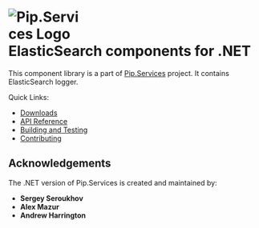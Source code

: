 # <img src="https://github.com/pip-services3/pip-services3/raw/master/design/Logo.png" alt="Pip.Services Logo" style="max-width:30%"> <br/> ElasticSearch components for .NET

This component library is a part of [Pip.Services](https://github.com/pip-services3/pip-services3) project.
It contains ElasticSearch logger.

Quick Links:

* [Downloads](https://github.com/pip-services3-dotnet/pip-services3-elasticsearch-dotnet/blob/master/doc/Downloads.md)
* [API Reference](https://rawgit.com/pip-services3-dotnet/pip-services3-elasticsearch-dotnet/master/doc/api/index.html)
* [Building and Testing](https://github.com/pip-services3-dotnet/pip-services3-elasticsearch-dotnet/blob/master/doc/Development.md)
* [Contributing](https://github.com/pip-services3-dotnet/pip-services3-elasticsearch-dotnet/blob/master/doc/Development.md/#contrib)

## Acknowledgements

The .NET version of Pip.Services is created and maintained by:
- **Sergey Seroukhov**
- **Alex Mazur**
- **Andrew Harrington**
